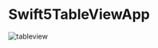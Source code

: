 # Swift5TableViewApp

![tableview](https://github.com/saosin084/Swift5TableViewApp/blob/master/Swift5TableViewApp/asstes/tableviewgif.gif)
